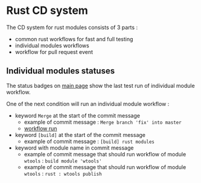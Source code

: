 # Rust CD system

The CD system for rust modules consists of 3 parts :

- common rust workflows for fast and full testing
- individual modules workflows
- workflow for pull request event

## Individual modules statuses

The status badges on [main page](../Readme.md#rust-tools) show the last test run of individual module workflow.

One of the next condition will run an individual module workflow :

- keyword `Merge` at the start of the commit message
  - example of commit message : `Merge branch 'fix' into master`
  - [workflow run](https://github.com/Wandalen/wTools/actions/runs/2343552303)
- keyword `[build]` at the start of the commit message
  - example of commit message : `[build] rust modules`
- keyword with module name in commit message
  - example of commit message that should run workflow of module `wtools` : `build module 'wtools'`
  - example of commit message that should run workflow of module `wtools` : `rust : wtools publish`
